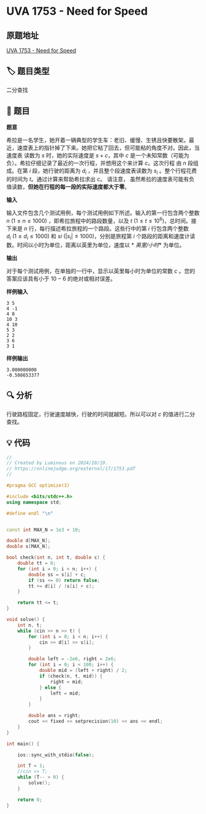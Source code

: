 # UVA 1753 - Need for Speed

## 原题地址

[UVA 1753 - Need for Speed](https://onlinejudge.org/external/17/1753.pdf)

## 🏷️ 题目类型

二分查找

## 📜 题目

**题意**

希拉是一名学生，她开着一辆典型的学生车：老旧、缓慢、生锈且快要散架。最近，速度表上的指针掉了下来。她把它粘了回去，但可能粘的角度不对。因此，当速度表
读数为 $s$ 时，她的实际速度是 $s + c$，其中 $c$ 是一个未知常数（可能为负）。希拉仔细记录了最近的一次行程，并想用这个来计算 $c$。这次行程
由 $n$ 段组成。在第 $i$ 段，她行驶的距离为 $d_{i}$ ，并且整个段速度表读数为 $s_{i}$ 。整个行程花费的时间为 $t$。通过计算来帮助希拉求出 $c$。
请注意， 虽然希拉的速度表可能有负值读数，**但她在行程的每一段的实际速度都大于零**。

**输入**

输入文件包含几个测试用例，每个测试用例如下所述。输入的第一行包含两个整数 $n ~(1 \leq n \leq 1000)$
，即希拉旅程中的路段数量，以及 $t ~(1 \leq t \leq 10^{6})$，总时间。接下来是 $n$
行，每行描述希拉旅程的一个路段。这些行中的第 $i$ 行包含两个整数 $d_{i} ~(1 \leq d_{i} \leq 1000)$
和 $si ~(|s_{i}| \leq 1000)$，分别是旅程第 $i$ 个路段的距离和速度计读数。时间以小时为单位，距离以英里为单位，速度以 *
*$英里/小时$** 为单位。

**输出**

对于每个测试用例，在单独的一行中，显示以英里每小时为单位的常数 $c$ 。您的答案应该具有小于 $10−6$ 的绝对或相对误差。

**样例输入**

```text
3 5
4 -1
4 0
10 3
4 10
5 3
2 2
3 6
3 1
```

**样例输出**

```text
3.000000000
-0.508653377
```

## 🔍 分析

行驶路程固定，行驶速度越快，行驶的时间就越短。所以可以对 $c$ 的值进行二分查找。


## 💡 代码

```C++
//
// Created by Luminous on 2024/10/19.
// https://onlinejudge.org/external/17/1753.pdf
//

#pragma GCC optimize(3)

#include <bits/stdc++.h>
using namespace std;

#define endl "\n"


const int MAX_N = 1e3 + 10;

double d[MAX_N];
double s[MAX_N];

bool check(int n, int t, double c) {
    double tt = 0;
    for (int i = 0; i < n; i++) {
        double ss = s[i] + c;
        if (ss <= 0) return false;
        tt += d[i] / (s[i] + c);
    }

    return tt <= t;
}

void solve() {
    int n, t;
    while (cin >> n >> t) {
        for (int i = 0; i < n; i++) {
            cin >> d[i] >> s[i];
        }

        double left = -2e6, right = 2e6;
        for (int i = 0; i < 100; i++) {
            double mid = (left + right) / 2;
            if (check(n, t, mid)) {
                right = mid;
            } else {
                left = mid;
            }
        }

        double ans = right;
        cout << fixed << setprecision(10) << ans << endl;
    }
}

int main() {

    ios::sync_with_stdio(false);

    int T = 1;
    //cin >> T;
    while (T-- > 0) {
        solve();
    }

    return 0;
}
```